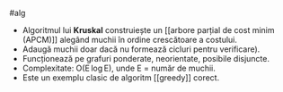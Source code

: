 #alg 

- Algoritmul lui **Kruskal** construiește un [[arbore parțial de cost minim (APCM)]] alegând muchii în ordine crescătoare a costului.
- Adaugă muchii doar dacă nu formează cicluri  pentru verificare).
- Funcționează pe grafuri ponderate, neorientate, posibile disjuncte.
- Complexitate: O(E log E), unde E = număr de muchii.
- Este un exemplu clasic de algoritm [[greedy]] corect.

